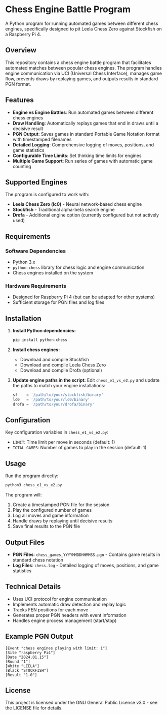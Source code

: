 # Chess Engine Battle Program

A Python program for running automated games between different chess engines, specifically designed to pit Leela Chess Zero against Stockfish on a Raspberry Pi 4.

## Overview

This repository contains a chess engine battle program that facilitates automated matches between popular chess engines. The program handles engine communication via UCI (Universal Chess Interface), manages game flow, prevents draws by replaying games, and outputs results in standard PGN format.

## Features

- **Engine vs Engine Battles**: Run automated games between different chess engines
- **Draw Handling**: Automatically replays games that end in draws until a decisive result
- **PGN Output**: Saves games in standard Portable Game Notation format with timestamped filenames
- **Detailed Logging**: Comprehensive logging of moves, positions, and game statistics
- **Configurable Time Limits**: Set thinking time limits for engines
- **Multiple Game Support**: Run series of games with automatic game counting

## Supported Engines

The program is configured to work with:
- **Leela Chess Zero (lc0)** - Neural network-based chess engine
- **Stockfish** - Traditional alpha-beta search engine  
- **Drofa** - Additional engine option (currently configured but not actively used)

## Requirements

### Software Dependencies
- Python 3.x
- `python-chess` library for chess logic and engine communication
- Chess engines installed on the system

### Hardware Requirements
- Designed for Raspberry Pi 4 (but can be adapted for other systems)
- Sufficient storage for PGN files and log files

## Installation

1. **Install Python dependencies:**
   ```bash
   pip install python-chess
   ```

2. **Install chess engines:**
   - Download and compile Stockfish
   - Download and compile Leela Chess Zero
   - Download and compile Drofa (optional)

3. **Update engine paths in the script:**
   Edit `chess_e1_vs_e2.py` and update the paths to match your engine installations:
   ```python
   sf    = '/path/to/your/stockfish/binary'
   lc0   = '/path/to/your/lc0/binary'
   drofa = '/path/to/your/drofa/binary'
   ```

## Configuration

Key configuration variables in `chess_e1_vs_e2.py`:

- `LIMIT`: Time limit per move in seconds (default: 1)
- `TOTAL_GAMES`: Number of games to play in the session (default: 1)

## Usage

Run the program directly:
```bash
python3 chess_e1_vs_e2.py
```

The program will:
1. Create a timestamped PGN file for the session
2. Play the configured number of games
3. Log all moves and game information
4. Handle draws by replaying until decisive results
5. Save final results to the PGN file

## Output Files

- **PGN Files**: `chess_games_YYYYMMDDHHMMSS.pgn` - Contains game results in standard chess notation
- **Log Files**: `chess.log` - Detailed logging of moves, positions, and game statistics

## Technical Details

- Uses UCI protocol for engine communication
- Implements automatic draw detection and replay logic
- Tracks FEN positions for each move
- Generates proper PGN headers with event information
- Handles engine process management (start/stop)

## Example PGN Output

```
[Event "chess engines playing with limit: 1"]
[Site "raspberry Pi4"] 
[Date "2024.01.15"]
[Round "1"]
[White "LEELA"]
[Black "STOCKFISH"]
[Result "1-0"]
```

## License

This project is licensed under the GNU General Public License v3.0 - see the LICENSE file for details.
